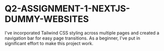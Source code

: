 # Q2-ASSIGNMENT-1-NEXTJS-DUMMY-WEBSITES
I've incorporated Tailwind CSS styling across multiple pages and created a navigation bar for easy page transitions. As a beginner, I've put in significant effort to make this project work.
